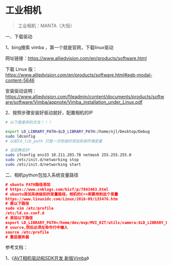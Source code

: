 # 工业相机

> 工业相机：MANTA（大恒）

一、下载驱动

1、bing搜索 vimba ，第一个就是官网，下载linux驱动

网址链接：https://www.alliedvision.com/en/products/software.html

下载 Linux 版：https://www.alliedvision.com/en/products/software.html#agb-modal-content-5646

安装驱动说明：https://www.alliedvision.com/fileadmin/content/documents/products/software/software/Vimba/appnote/Vimba_installation_under_Linux.pdf

2、按照步骤安装好驱动就好，配置相机的IP

```bash
# 以下是废弃的方法！！！

export LD_LIBRARY_PATH=$LD_LIBRARY_PATH:/home/njl/Desktop/Debug
sudo ldconfig
# 以前ld_lib_path 只是一次性临时添加系统环境变量

# 设定静态IP
sudo ifconfig ens33 10.211.203.78 netmask 255.255.255.0
sudo /etc/init.d/networking stop
sudo /etc/init.d/networking start
```



二、相机python包加入系统变量路径

```json
# ubuntu PATH路径添加
# https://www.cnblogs.com/hizf/p/7843463.html
# ubuntu添加系统级别的变量路径，相机的C++库要用到这个变量
https://www.linuxidc.com/Linux/2016-09/135476.htm
# 是以下路径
sudo vim /etc/profile
/etc/ld.so.conf.d
# 添加以下路径
export LD_LIBRARY_PATH=/home/dev/mvp/MVI_KIT/utils/camera:$LD_LIBRARY_PATH
# source,然后必须在命令行中输入
source /etc/profile
# 重启服务器
```



参考文档：

1、《[AVT相机驱动和SDK开发 新版Vimba](https://51halcon.com/thread-675-1-1.html)》



